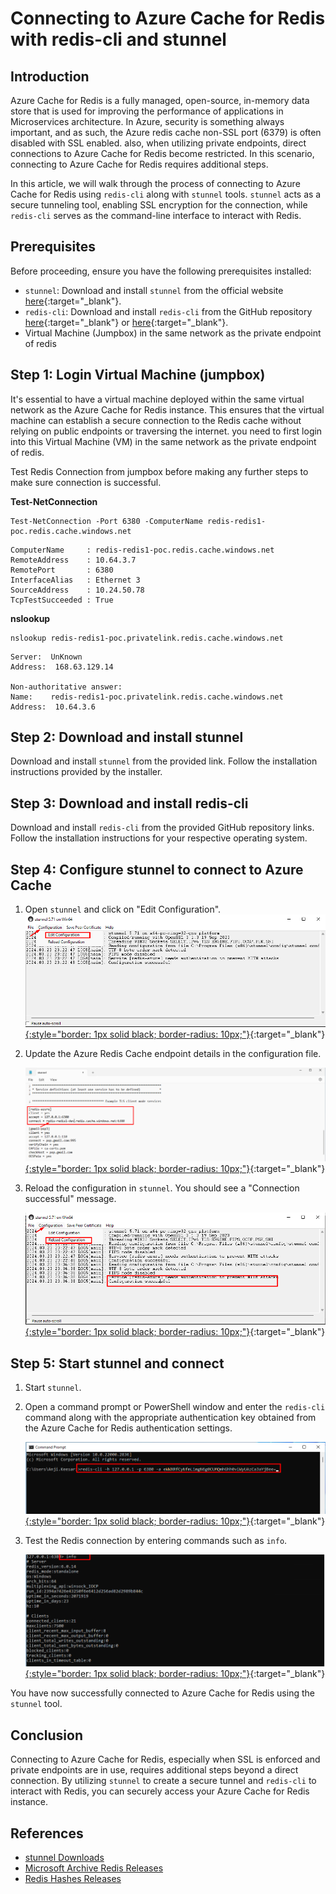 # **Connecting to Azure Cache for Redis with redis-cli and stunnel**

## **Introduction**

Azure Cache for Redis is a fully managed, open-source, in-memory data store that is used for improving the performance of applications in Microservices architecture. In Azure, security is something always important, and as such, the Azure redis cache non-SSL port (6379) is often disabled with SSL enabled. also, when utilizing private endpoints, direct connections to Azure Cache for Redis become restricted. In this scenario, connecting to Azure Cache for Redis requires additional steps.

In this article, we will walk through the process of connecting to Azure Cache for Redis using `redis-cli` along with `stunnel` tools. `stunnel` acts as a secure tunneling tool, enabling SSL encryption for the connection, while `redis-cli` serves as the command-line interface to interact with Redis.

## **Prerequisites**

Before proceeding, ensure you have the following prerequisites installed:

- `stunnel`: Download and install `stunnel` from the official website [here](https://www.stunnel.org/downloads.html){:target="_blank"}.
- `redis-cli`: Download and install `redis-cli` from the GitHub repository [here](https://github.com/microsoftarchive/redis/releases){:target="_blank"} or [here](https://github.com/redis/redis-hashes/){:target="_blank"}.
- Virtual Machine (Jumpbox) in the same network as the private endpoint of redis


## **Step 1: Login Virtual Machine (jumpbox)** 

It's essential to have a virtual machine deployed within the same virtual network as the Azure Cache for Redis instance. This ensures that the virtual machine can establish a secure connection to the Redis cache without relying on public endpoints or traversing the internet. you need to first login into this Virtual Machine (VM) in the same network as the private endpoint of redis.

Test Redis Connection from jumpbox before making any further steps to make sure connection is successful.

**Test-NetConnection**

```
Test-NetConnection -Port 6380 -ComputerName redis-redis1-poc.redis.cache.windows.net
```

```
ComputerName     : redis-redis1-poc.redis.cache.windows.net
RemoteAddress    : 10.64.3.7
RemotePort       : 6380
InterfaceAlias   : Ethernet 3
SourceAddress    : 10.24.50.78
TcpTestSucceeded : True
```

**nslookup**

```
nslookup redis-redis1-poc.privatelink.redis.cache.windows.net
```

```
Server:  UnKnown
Address:  168.63.129.14

Non-authoritative answer:
Name:    redis-redis1-poc.privatelink.redis.cache.windows.net
Address:  10.64.3.6
```

## **Step 2: Download and install stunnel**

Download and install `stunnel` from the provided link. Follow the installation instructions provided by the installer.

## **Step 3: Download and install redis-cli**

Download and install `redis-cli` from the provided GitHub repository links. Follow the installation instructions for your respective operating system.

## **Step 4: Configure stunnel to connect to Azure Cache**

1. Open `stunnel` and click on "Edit Configuration".
   [![Edit Configuration](images/redis/image-0.png){:style="border: 1px solid black; border-radius: 10px;"}](images/redis/image-0.png){:target="_blank"} 
      
2. Update the Azure Redis Cache endpoint details in the configuration file.

    [![Update Configuration](images/redis/image-1.png){:style="border: 1px solid black; border-radius: 10px;"}](images/redis/image-1.png){:target="_blank"} 
  
3. Reload the configuration in `stunnel`. You should see a "Connection successful" message.
   
    [![Update Configuration](images/redis/image-2.png){:style="border: 1px solid black; border-radius: 10px;"}](images/redis/image-2.png){:target="_blank"} 

## **Step 5: Start stunnel and connect**

1. Start `stunnel`.
   
2. Open a command prompt or PowerShell window and enter the `redis-cli` command along with the appropriate authentication key obtained from the Azure Cache for Redis authentication settings.

    [![Update Configuration](images/redis/image-3.png){:style="border: 1px solid black; border-radius: 10px;"}](images/redis/image-3.png){:target="_blank"} 
   
3. Test the Redis connection by entering commands such as `info`.

    [![Update Configuration](images/redis/image-4.png){:style="border: 1px solid black; border-radius: 10px;"}](images/redis/image-4.png){:target="_blank"} 

You have now successfully connected to Azure Cache for Redis using the `stunnel` tool.

## **Conclusion**

Connecting to Azure Cache for Redis, especially when SSL is enforced and private endpoints are in use, requires additional steps beyond a direct connection. By utilizing `stunnel` to create a secure tunnel and `redis-cli` to interact with Redis, you can securely access your Azure Cache for Redis instance.

## **References**

- [stunnel Downloads](https://www.stunnel.org/downloads.html)
- [Microsoft Archive Redis Releases](https://github.com/microsoftarchive/redis/releases)
- [Redis Hashes Releases](https://github.com/redis/redis-hashes/)